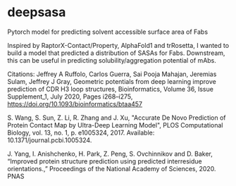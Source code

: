 # deepsasa
Pytorch model for predicting solvent accessible surface area of Fabs

Inspired by RaptorX-Contact/Property, AlphaFold1 and trRosetta, I wanted to build a model that predicted a distribution of SASAs for Fabs. Downstream, this can be useful in predicting solubility/aggregation potential of mAbs.

Citations:
Jeffrey A Ruffolo, Carlos Guerra, Sai Pooja Mahajan, Jeremias Sulam, Jeffrey J Gray, Geometric potentials from deep learning improve prediction of CDR H3 loop structures, Bioinformatics, Volume 36, Issue Supplement_1, July 2020, Pages i268–i275, https://doi.org/10.1093/bioinformatics/btaa457

S. Wang, S. Sun, Z. Li, R. Zhang and J. Xu, "Accurate De Novo Prediction of Protein Contact Map by Ultra-Deep Learning Model", PLOS Computational Biology, vol. 13, no. 1, p. e1005324, 2017. Available: 10.1371/journal.pcbi.1005324.

J. Yang, I. Anishchenko, H. Park, Z. Peng, S. Ovchinnikov and D. Baker, “Improved protein structure prediction using predicted interresidue orientations.,” Proceedings of the National Academy of Sciences, 2020. PNAS
